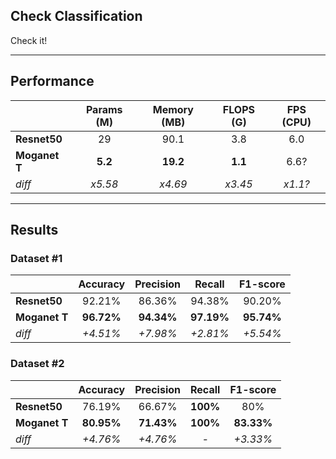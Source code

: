 ## Check Classification
Check it!

---
## Performance

|             | Params (M) | Memory (MB) | FLOPS (G) | FPS (CPU) |
|-------------|:----------:|:-----------:|:---------:|:---------:|
| **Resnet50** |     29     |    90.1     |    3.8    |    6.0    |
| **Moganet T** |  **5.2**   |  **19.2**   |  **1.1**  |   6.6?    |
| _diff_      |  _x5.58_   |   _x4.69_   |  _x3.45_  |  _x1.1?_  |
___
## Results
### Dataset #1
|             |  Accuracy  | Precision  | Recall | F1-score |
|-------------|:----------:|:----------:|:------:|:--------:|
| **Resnet50** |   92.21%   |   86.36%   | 94.38% |  90.20%  |
| **Moganet T** | **96.72%** | **94.34%** | **97.19%** |  **95.74%**  |
| _diff_      |   _+4.51%_   |   _+7.98%_   | _+2.81%_ |  _+5.54%_  |

### Dataset #2
|          |  Accuracy  | Precision  |  Recall  |  F1-score  |
|----------|:----------:|:----------:|:--------:|:----------:|
| **Resnet50** |   76.19%   |   66.67%   | **100%** |    80%     |
| **Moganet T**  | **80.95%** | **71.43%** | **100%** | **83.33%** |
| _diff_     |   _+4.76%_   |   _+4.76%_   |    _-_     |   _+3.33%_   |

